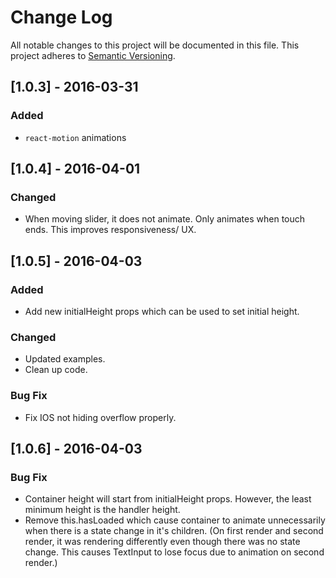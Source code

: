 # Change Log
All notable changes to this project will be documented in this file.
This project adheres to [Semantic Versioning](http://semver.org/).

## [1.0.3] - 2016-03-31
### Added
- `react-motion` animations

## [1.0.4] - 2016-04-01
### Changed
- When moving slider, it does not animate. Only animates when touch ends. This improves responsiveness/ UX.

## [1.0.5] - 2016-04-03
### Added
- Add new initialHeight props which can be used to set initial height.

### Changed
- Updated examples.
- Clean up code.

### Bug Fix
- Fix IOS not hiding overflow properly.

## [1.0.6] - 2016-04-03
### Bug Fix
- Container height will start from initialHeight props. However, the least minimum height is the handler height.
- Remove this.hasLoaded which cause container to animate unnecessarily when there is a state change in it's children. (On first render and second render, it was rendering differently even though there was no state change. This causes TextInput to lose focus due to animation on second render.)
